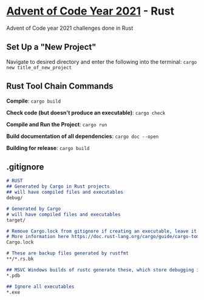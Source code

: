 # [Advent of Code Year 2021](https://adventofcode.com/2021) - Rust

Advent of Code year 2021 challenges done in Rust

## Set Up a "New Project"

Navigate to desired directory and enter the following into the terminal:
`cargo new title_of_new_project`

## Rust Tool Chain Commands

**Compile**: `cargo build`

**Check code (but doesn't produce an executable)**: `cargo check`

**Compile and Run the Project**: `cargo run`

**Build documentation of all dependencies**: `cargo doc --open`

**Building for release**: `cargo build`

## .gitignore

```md
# RUST
## Generated by Cargo in Rust projects
## will have compiled files and executables
debug/

# Generated by Cargo
# will have compiled files and executables
target/

# Remove Cargo.lock from gitignore if creating an executable, leave it for libraries
# More information here https://doc.rust-lang.org/cargo/guide/cargo-toml-vs-cargo-lock.html
Cargo.lock

# These are backup files generated by rustfmt
**/*.rs.bk

## MSVC Windows builds of rustc generate these, which store debugging information
*.pdb

## Ignore all executables
*.exe
```
